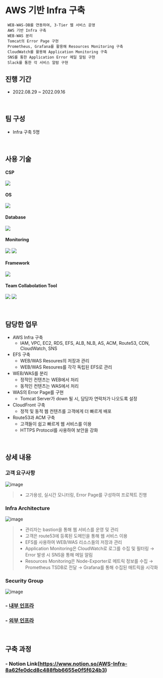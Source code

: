 # AWS 기반 Infra 구축
     WEB-WAS-DB를 연동하여, 3-Tier 웹 서비스 운영
     AWS 기반 Infra 구축
     WEB-WAS 분리
     Tomcat의 Error Page 구현
     Prometheus, Grafana를 활용해 Resources Monitoring 구축
     CloudWatch를 활용해 Application Monitoring 구축
     SNS를 통한 Application Error 메일 알림 구현
     Slack를 통한 각 서비스 알람 구현
## 진행 기간
- 2022.08.29 ~ 2022.09.16

</br>

## 팀 구성
- Infra 구축 5명

</br>

## 사용 기술
#### CSP
<img src="https://img.shields.io/badge/Amazon AWS-232F3E?style=flat-square&logo=Amazon AWS&logoColor=white"> <!--AWS-->
#### OS
<img src="https://img.shields.io/badge/Amazon Linux-232F3E?style=flat-square&logo=Amazon AWS&logoColor=white"> <!--amazon linux-->
#### Database
<img src="https://img.shields.io/badge/mysql-4479A1?style=flat-square&logo=mysql&logoColor=white"> <!--Mysql-->
#### Monitoring
<img src="https://img.shields.io/badge/Prometheus-E6522C?style=flat-square&logo=Prometheus&logoColor=white"> <!--Prometheus--> 
<img src="https://img.shields.io/badge/Grafana-F46800?style=flat-square&logo=Grafana&logoColor=white"> <!--Grafana--> 
#### Framework
<img src="https://img.shields.io/badge/Spring-6DB33F?style=flat-square&logo=Spring&logoColor=white"> <!--Spring-->
#### Team Collabolation Tool
<img src="https://img.shields.io/badge/Notion-000000?style=flat-square&logo=Notion&logoColor=white"> <!--Notion-->
<img src="https://img.shields.io/badge/Drawio-000000?style=flat-square&logo=Drawio&logoColor=white"> <!--Draw.io-->

</br>

## 담당한 업무
- AWS Infra 구축
    - IAM, VPC, EC2, RDS, EFS, ALB, NLB, AS, ACM, Route53, CDN, CloudWatch, SNS
- EFS 구축
    - WEB/WAS Resoures의 저장과 관리
    - WEB/WAS Resoures를 각각 독립된 EFS로 관리
- WEB/WAS를 분리
    - 정적인 컨텐츠는 WEB에서 처리
    - 동적인 컨텐츠는 WAS에서 처리
- WAS의 Error Page를 구현
    - Tomcat Server가 down 될 시, 담당자 연락처가 나오도록 설정
- CloudFront 구축
    - 정적 및 동적 웹 컨텐츠를 고객에게 더 빠르게 배포
- Route53과 ACM 구축
    - 고객들이 쉽고 빠르게 웹 서비스를 이용
    - HTTPS Protocol를 사용하여 보안을 강화

</br>

## 상세 내용 
### 고객 요구사항
![image](https://user-images.githubusercontent.com/110655823/215494913-a04785ef-69bf-483b-a977-4ba859f66757.png)
>- 고가용성, 실시간 모니터링, Error Page를 구성하여 프로젝트 진행
### Infra Architecture
![image](https://user-images.githubusercontent.com/110655823/215495265-30c7cdd6-5be8-4d70-b560-f72a45b5dddc.png)
>- 관리자는 bastion을 통해 웹 서비스를 운영 및 관리
>- 고객은 route53에 등록된 도메인을 통해 웹 서비스 이용
>- EFS를 사용하여 WEB/WAS 리소스들의 저장과 관리
>- Application Monitoring은 CloudWatch로 로그를 수집 및 필터링 → Error 발생 시 SNS을 통해 메일 알림
>- Resources Monitoring은 Node-Exporter로 메트릭 정보를 수집 → Prometheus TSDB로 전달 → Grafana를 통해 수집된 매트릭을 시각화

### Security Group
![image](https://user-images.githubusercontent.com/110655823/215495468-ceb8bf50-58d9-4b1e-b9ec-9efeb5cb34fa.png)

### - [내부 인프라](https://github.com/hyunjaebok/AWeSome_AWS_3Tier_SemiProject/tree/main/내부%20인프라)
### - [외부 인프라](https://github.com/hyunjaebok/AWeSome_AWS_3Tier_SemiProject/tree/main/외부%20인프라)


</br>

## 구축 과정
### - Notion Link(https://www.notion.so/AWS-Infra-8a62fe0dcd8c488fbb6655e0f5f624b3)
